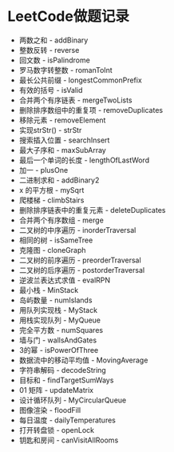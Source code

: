 # LeetCode做题记录

- 两数之和 - addBinary
- 整数反转 - reverse
- 回文数 - isPalindrome
- 罗马数字转整数 - romanToInt
- 最长公共前缀 - longestCommonPrefix
- 有效的括号 - isValid
- 合并两个有序链表 - mergeTwoLists
- 删除排序数组中的重复项 - removeDuplicates
- 移除元素 - removeElement
- 实现strStr() - strStr
- 搜索插入位置 - searchInsert
- 最大子序和 - maxSubArray
- 最后一个单词的长度 - lengthOfLastWord
- 加一 - plusOne
- 二进制求和 - addBinary2
- x 的平方根 - mySqrt
- 爬楼梯 - climbStairs
- 删除排序链表中的重复元素 - deleteDuplicates
- 合并两个有序数组 - merge
- 二叉树的中序遍历 - inorderTraversal
- 相同的树 - isSameTree
- 克隆图 - cloneGraph
- 二叉树的前序遍历 - preorderTraversal
- 二叉树的后序遍历 - postorderTraversal
- 逆波兰表达式求值 - evalRPN
- 最小栈 - MinStack
- 岛屿数量 - numIslands
- 用队列实现栈 - MyStack
- 用栈实现队列 - MyQueue
- 完全平方数 - numSquares
- 墙与门 - wallsAndGates
- 3的幂 - isPowerOfThree
- 数据流中的移动平均值 - MovingAverage
- 字符串解码 - decodeString
- 目标和 - findTargetSumWays
- 01 矩阵 - updateMatrix
- 设计循环队列 - MyCircularQueue
- 图像渲染 - floodFill
- 每日温度 - dailyTemperatures
- 打开转盘锁 - openLock
- 钥匙和房间 - canVisitAllRooms